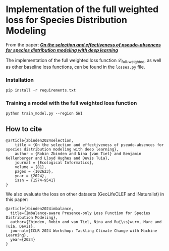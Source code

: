 # Implementation of the full weighted loss for Species Distribution Modeling

From the paper: [***On the selection and effectiveness of pseudo-absences for species distribution modeling with deep learning***](https://www.sciencedirect.com/science/article/pii/S1574954124001651?utm_campaign=STMJ_219742_AUTH_SERV_PA&utm_medium=email&utm_acid=289699847&SIS_ID=&dgcid=STMJ_219742_AUTH_SERV_PA&CMX_ID=&utm_in=DM476774&utm_source=AC_)

The implementation of the full weighted loss function $\mathcal{L}_{\text{full-weighted}}$, as well as other baseline loss functions, can be found in the `losses.py` file.


### Installation

```pip install -r requirements.txt```

### Training a model with the full weighted loss function

```python train_model.py --region SWI```

## How to cite
```
@article{zbinden2024selection,
    title = {On the selection and effectiveness of pseudo-absences for species distribution modeling with deep learning},
    author = {Robin Zbinden and Nina {van Tiel} and Benjamin Kellenberger and Lloyd Hughes and Devis Tuia},
    journal = {Ecological Informatics},
    volume = {81},
    pages = {102623},
    year = {2024},
    issn = {1574-9541}
}
```

We also evaluate the loss on other datasets (GeoLifeCLEF and iNaturalist) in this paper:
```
@article{zbinden2024imbalance,
  title={Imbalance-aware Presence-only Loss Function for Species Distribution Modeling},
  author={Zbinden, Robin and van Tiel, Nina and Ru{\ss}wurm, Marc and Tuia, Devis},
  journal={ICLR 2024 Workshop: Tackling Climate Change with Machine Learning},
  year={2024}
}
```
